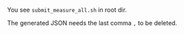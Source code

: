 You see `submit_measure_all.sh` in root dir.

The generated JSON needs the last comma `,` to be deleted.
